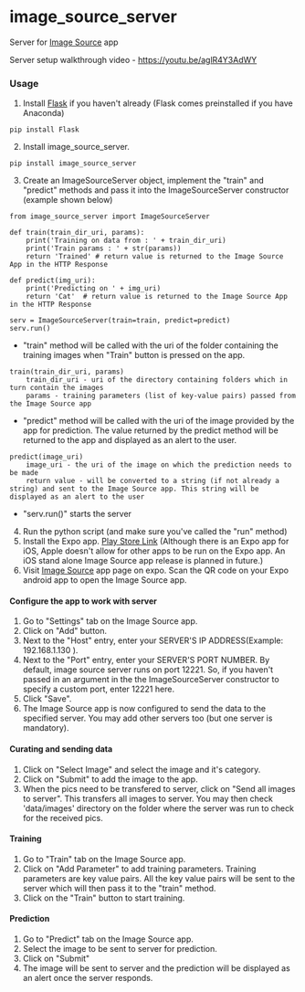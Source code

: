# image_source_server

Server for <a href="https://expo.io/@prasannals/image-source">Image Source</a> app

Server setup walkthrough video - https://youtu.be/aglR4Y3AdWY

### Usage

1. Install <a href="http://flask.pocoo.org/">Flask</a> if you haven't already (Flask comes preinstalled if you have Anaconda)
```
pip install Flask
```
2. Install image_source_server. 
```
pip install image_source_server
```
3. Create an ImageSourceServer object, implement the "train" and "predict" methods and pass it into the ImageSourceServer constructor (example shown below)
```
from image_source_server import ImageSourceServer

def train(train_dir_uri, params):
    print('Training on data from : ' + train_dir_uri)
    print('Train params : ' + str(params))
    return 'Trained' # return value is returned to the Image Source App in the HTTP Response

def predict(img_uri):
    print('Predicting on ' + img_uri)
    return 'Cat'  # return value is returned to the Image Source App in the HTTP Response

serv = ImageSourceServer(train=train, predict=predict)
serv.run()
```

* "train" method will be called with the uri of the folder containing the training images when "Train" button is pressed on the app.
```
train(train_dir_uri, params)
    train_dir_uri - uri of the directory containing folders which in turn contain the images
    params - training parameters (list of key-value pairs) passed from the Image Source app
```
* "predict" method will be called with the uri of the image provided by the app for prediction. The value returned by the predict method will be returned to the app and displayed as an alert to the user.
```
predict(image_uri)
    image_uri - the uri of the image on which the prediction needs to be made
    return value - will be converted to a string (if not already a string) and sent to the Image Source app. This string will be displayed as an alert to the user
```
* "serv.run()" starts the server
4. Run the python script (and make sure you've called the "run" method)
5. Install the Expo app. <a href="https://play.google.com/store/apps/details?id=host.exp.exponent">Play Store Link</a> (Although there is an Expo app for iOS, Apple doesn't allow for other apps to be run on the Expo app. An iOS stand alone Image Source app release is planned in future.)
6. Visit <a href="https://expo.io/@prasannals/image-source">Image Source</a> app page on expo. Scan the QR code on your Expo android app to open the Image Source app.

#### Configure the app to work with server
1. Go to "Settings" tab on the Image Source app.
2. Click on "Add" button.
3. Next to the "Host" entry, enter your SERVER'S IP ADDRESS(Example: 192.168.1.130 ).
4. Next to the "Port" entry, enter your SERVER'S PORT NUMBER. By default, image source server runs on port 12221. So, if you haven't passed in an argument in the the ImageSourceServer constructor to specify a custom port, enter 12221 here.
5. Click "Save".
6. The Image Source app is now configured to send the data to the specified server. You may add other servers too (but one server is mandatory). 

#### Curating and sending data
1. Click on "Select Image" and select the image and it's category. 
2. Click on "Submit" to add the image to the app.
3. When the pics need to be transfered to server, click on "Send all images to server". This transfers all images to server. You may then check 'data/images' directory on the folder where the server was run to check for the received pics.

#### Training 
1. Go to "Train" tab on the Image Source app.
2. Click on "Add Parameter" to add training parameters. Training parameters are key value pairs. All the key value pairs will be sent to the server which will then pass it to the "train" method.
3. Click on the "Train" button to start training.

#### Prediction
1. Go to "Predict" tab on the Image Source app.
2. Select the image to be sent to server for prediction.
3. Click on "Submit"
4. The image will be sent to server and the prediction will be displayed as an alert once the server responds.
